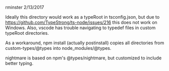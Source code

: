 rminster 2/13/2017

Ideally this directory would work as a typeRoot in tsconfig.json, but
due to https://github.com/TypeStrong/ts-node/issues/216 this does not work on
Windows.  Also, vscode has trouble navigating to typedef files in custom
typeRoot directories.

As a workaround, npm install (actually postinstall) copies all directories from
custom-types/@types into node_modules/@types.

nightmare is based on npm's @types/nightmare, but customized to include
better typing.

